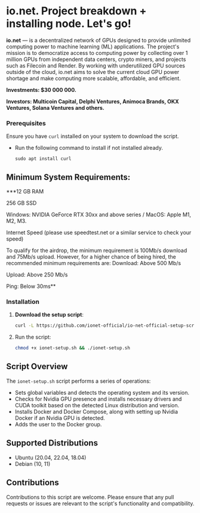 # io.net. Project breakdown + installing node. Let's go!

**io.net** — is a decentralized network of GPUs designed to provide unlimited computing power to machine learning (ML) applications. The project's mission is to democratize access to computing power by collecting over 1 million GPUs from independent data centers, crypto miners, and projects such as Filecoin and Render. By working with underutilized GPU sources outside of the cloud, io.net aims to solve the current cloud GPU power shortage and make computing more scalable, affordable, and efficient.

**Investments: $30 000 000.**

**Investors: Multicoin Capital, Delphi Ventures, Animoca Brands, OKX Ventures, Solana Ventures and others.**

### Prerequisites

Ensure you have `curl` installed on your system to download the script. 
- Run the following command to install if not installed already.<br>
     ```
     sudo apt install curl
     ```
## Minimum System Requirements: 

***12 GB RAM

256 GB SSD

Windows: NVIDIA GeForce RTX 30xx and above series / MacOS: Apple M1, M2, M3.

Internet Speed (please use speedtest.net or a similar service to check your speed)

To qualify for the airdrop, the minimum requirement is 100Mb/s download and 75Mb/s upload. However, for a higher chance of being hired, the recommended minimum requirements are:
Download: Above 500 Mb/s

Upload: Above 250 Mb/s

Ping: Below 30ms**

### Installation

1. **Download the setup script**:

   ```bash
   curl -L https://github.com/ionet-official/io-net-official-setup-script/raw/main/ionet-setup.sh -o ionet-setup.sh

2. Run the script:
   ```bash
   chmod +x ionet-setup.sh && ./ionet-setup.sh
   
## Script Overview

The `ionet-setup.sh` script performs a series of operations:

- Sets global variables and detects the operating system and its version.
- Checks for Nvidia GPU presence and installs necessary drivers and CUDA toolkit based on the detected Linux distribution and version.
- Installs Docker and Docker Compose, along with setting up Nvidia Docker if an Nvidia GPU is detected.
- Adds the user to the Docker group.
## Supported Distributions

- Ubuntu (20.04, 22.04, 18.04)
- Debian (10, 11)

## Contributions

Contributions to this script are welcome. Please ensure that any pull requests or issues are relevant to the script's functionality and compatibility.
